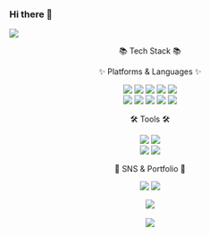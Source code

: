 ### Hi there 👋

<!--
**KIMSUJIN98/KIMSUJIN98** is a ✨ _special_ ✨ repository because its `README.md` (this file) appears on your GitHub profile.

Here are some ideas to get you started:

- 🔭 I’m currently working on ...
- 🌱 I’m currently learning ...
- 👯 I’m looking to collaborate on ...
- 🤔 I’m looking for help with ...
- 💬 Ask me about ...
- 📫 How to reach me: ...
- 😄 Pronouns: ...
- ⚡ Fun fact: ...
-->

<!-- Readme Header -->
<img src="https://capsule-render.vercel.app/api?type=waving&color=auto&height=200&section=header&text=KIMSUJIN98%20GitHub&fontAlign=70&fontAlignY=35&fontColor=FFFFFF&fontSize=50" />

<!-- Readme Badge: Tech Stack 
<img src="https://img.shields.io/badge/아이콘내용-바탕색?style=flat&logo=로고이름&logoColor=white"/>
-->

<div align="center">
	
📚 Tech Stack 📚

✨ Platforms & Languages ✨

<div>
	<img src="https://img.shields.io/badge/Java-007396?style=flat&logo=Java&logoColor=white" />
	<img src="https://img.shields.io/badge/HTML5-E34F26?style=flat&logo=HTML5&logoColor=white" />
	<img src="https://img.shields.io/badge/CSS3-1572B6?style=flat&logo=CSS3&logoColor=white" />
	<img src="https://img.shields.io/badge/JavaScript-F7DF1E?style=flat&logo=javascript&logoColor=white" />
	<img src="https://img.shields.io/badge/jQuery-0769AD?style=flat&logo=jquery&logoColor=white" />
</div>
<div>	
	<img src="https://img.shields.io/badge/Oracle SQL-F80000?style=flat&logo=oracle&logoColor=white" />
	<img src="https://img.shields.io/badge/AWS-232F3E?style=flat&logo=amazonaws&logoColor=white" />
	<img src="https://img.shields.io/badge/Spring-6DB33F?style=flat&logo=spring&logoColor=white" />
	<img src="https://img.shields.io/badge/Spring Boot-6DB33F?style=flat&logo=springboot&logoColor=white" />
	<img src="https://img.shields.io/badge/Bootstrap-7952B3?style=flat&logo=bootstrap&logoColor=white" />
</div>

🛠️ Tools 🛠️

<div>
	<img src="https://img.shields.io/badge/Eclipse IDE-2C2255?style=flat&logo=eclipseide&logoColor=white" />
	<img src="https://img.shields.io/badge/Visual Studio Code-007ACC?style=flat&logo=visualstudiocode&logoColor=white" />
</div>
<div>
	<img src="https://img.shields.io/badge/Apache Tomcat-F8DC75?style=flat&logo=apachetomcat&logoColor=white" />
	<img src="https://img.shields.io/badge/GitHub-181717?style=flat&logo=github&logoColor=white" />
</div>

💾 SNS & Portfolio 💾

<div>
	<img src="https://img.shields.io/badge/Notion-000000?style=flat&logo=notion&logoColor=white" />
	<img src="https://img.shields.io/badge/Velog-20C997?style=flat&logo=velog&logoColor=white" />
</div>

<!-- Readme Widget -->
<img src="https://github-readme-stats.vercel.app/api/top-langs/?username=KIMSUJIN98&layout=compact"><br><br>
<img src="https://github-readme-stats.vercel.app/api?username=KIMSUJIN98&show_icons=true">

</div>
